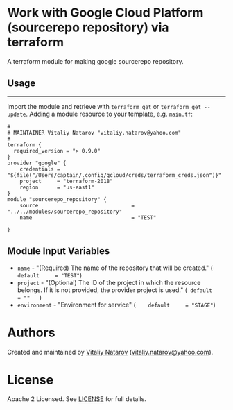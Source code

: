 # Work with Google Cloud  Platform (sourcerepo repository) via terraform

A terraform module for making google sourcerepo repository.

## Usage
--------

Import the module and retrieve with ```terraform get``` or ```terraform get --update```. Adding a module resource to your template, e.g. `main.tf`:

```
#
# MAINTAINER Vitaliy Natarov "vitaliy.natarov@yahoo.com"
#
terraform {
  required_version = "> 0.9.0"
}
provider "google" {
    credentials = "${file("/Users/captain/.config/gcloud/creds/terraform_creds.json")}"
    project     = "terraform-2018"
    region      = "us-east1"
}
module "sourcerepo_repository" {
    source                              = "../../modules/sourcerepo_repository"
    name                                = "TEST"

}

```

Module Input Variables
----------------------
- `name` - "(Required) The name of the repository that will be created." (`    default     = "TEST"`)
- `project` - "(Optional) The ID of the project in which the resource belongs. If it is not provided, the provider project is used." (`  default     = ""    `)
- `environment` - "Environment for service" (`    default     = "STAGE"`)


Authors
=======

Created and maintained by [Vitaliy Natarov](https://github.com/SebastianUA)
(vitaliy.natarov@yahoo.com).

License
=======

Apache 2 Licensed. See [LICENSE](https://github.com/SebastianUA/terraform/blob/master/LICENSE) for full details.
